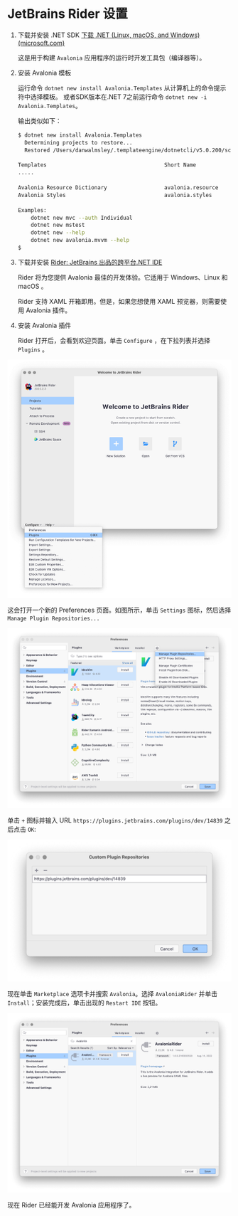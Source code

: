 # JetBrains Rider 设置



1. 下载并安装 .NET SDK [下载 .NET \(Linux, macOS, and Windows\) \(microsoft.com\)](https://dotnet.microsoft.com/download)

   这是用于构建 `Avalonia` 应用程序的运行时开发工具包（编译器等）。

2. 安装 Avalonia 模板

   运行命令 `dotnet new install Avalonia.Templates` 从计算机上的命令提示符中选择模板。
   或者SDK版本在.NET 7之前运行命令 `dotnet new -i Avalonia.Templates`。

   输出类似如下：

   ```bash
   $ dotnet new install Avalonia.Templates
     Determining projects to restore...
     Restored /Users/danwalmsley/.templateengine/dotnetcli/v5.0.200/scratch/restore.csproj (in 706 ms).

   Templates                                     Short Name            Language    Tags
   .....

   Avalonia Resource Dictionary                  avalonia.resource                 ui/xaml/avalonia/avaloniaui
   Avalonia Styles                               avalonia.styles                   ui/xaml/avalonia/avaloniaui

   Examples:
       dotnet new mvc --auth Individual
       dotnet new mstest
       dotnet new --help
       dotnet new avalonia.mvvm --help
   $
   ```

3. 下载并安装 [Rider: JetBrains 出品的跨平台.NET IDE](https://www.jetbrains.com/zh-cn/rider/)

   Rider 将为您提供 Avalonia 最佳的开发体验。它适用于 Windows、Linux 和 macOS 。

   Rider 支持 XAML 开箱即用。但是，如果您想使用 XAML 预览器，则需要使用 Avalonia 插件。

4. 安装 Avalonia 插件

   Rider 打开后，会看到欢迎页面。单击 `Configure` ，在下拉列表并选择 `Plugins` 。

![rider-welcome](<../../../.gitbook/assets/jetbrains-rider-setup-1-rider-welcome.png>)

这会打开一个新的 Preferences 页面。如图所示，单击 `Settings` 图标，然后选择 `Manage Plugin Repositories...`

![configure-plugin-repos](<../../../.gitbook/assets/jetbrains-rider-setup-2-configure-plugin-repos.png>)

单击 `+` 图标并输入 URL `https://plugins.jetbrains.com/plugins/dev/14839` 之后点击 `OK`:

![enter-plugin-repo](<../../../.gitbook/assets/jetbrains-rider-setup-3-enter-plugin-repo.png>)

现在单击 `Marketplace` 选项卡并搜索 `Avalonia`。选择 `AvaloniaRider` 并单击 `Install`；安装完成后，单击出现的 `Restart IDE` 按钮。

![plugin-install](<../../../.gitbook/assets/jetbrains-rider-setup-4-plugin-install.png>)

现在 Rider 已经能开发 Avalonia 应用程序了。

